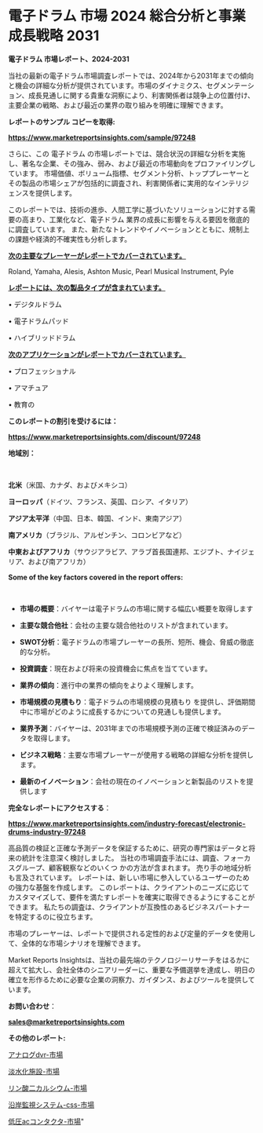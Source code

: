 # 電子ドラム 市場 2024 総合分析と事業成長戦略 2031

<strong>電子ドラム 市場レポート、2024-2031</strong>

当社の最新の電子ドラム市場調査レポートでは、2024年から2031年までの傾向と機会の詳細な分析が提供されています。市場のダイナミクス、セグメンテーション、成長見通しに関する貴重な洞察により、利害関係者は競争上の位置付け、主要企業の戦略、および最近の業界の取り組みを明確に理解できます。



<strong>レポートのサンプル コピーを取得:</strong> <a href=https://www.marketreportsinsights.com/sample/97248>

<strong><u>https://www.marketreportsinsights.com/sample/97248</u></strong></a>

さらに、この 電子ドラム の市場レポートでは、競合状況の詳細な分析を実施し、著名な企業、その強み、弱み、および最近の市場動向をプロファイリングしています。 市場価値、ボリューム指標、セグメント分析、トッププレーヤーとその製品の市場シェアが包括的に調査され、利害関係者に実用的なインテリジェンスを提供します。

このレポートでは、技術の進歩、人間工学に基づいたソリューションに対する需要の高まり、工業化など、電子ドラム 業界の成長に影響を与える要因を徹底的に調査しています。 また、新たなトレンドやイノベーションとともに、規制上の課題や経済的不確実性も分析します。



<strong><u>次の主要なプレーヤーがレポートでカバーされています。</u></strong>

Roland, Yamaha, Alesis, Ashton Music, Pearl Musical Instrument, Pyle



<strong><u><b>レポートには、次の製品タイプが含まれています。</b></u></strong>

• デジタルドラム

• 電子ドラムパッド

• ハイブリッドドラム



<strong><u><b>次のアプリケーションがレポートでカバーされています。</b></u></strong>

• プロフェッショナル

• アマチュア

• 教育の



<strong><b>このレポートの割引を受けるには：</b></strong>

<a href=https://www.marketreportsinsights.com/discount/97248>

<strong><u>https://www.marketreportsinsights.com/discount/97248</u></strong></a>



<strong>地域別：</strong>

<strong> </strong>



<strong>北米</strong>（米国、カナダ、およびメキシコ）



<strong>ヨーロッパ</strong>（ドイツ、フランス、英国、ロシア、イタリア）



<strong>アジア太平洋</strong>（中国、日本、韓国、インド、東南アジア）



<strong>南アメリカ</strong>（ブラジル、アルゼンチン、コロンビアなど）



<strong>中東およびアフリカ</strong>（サウジアラビア、アラブ首長国連邦、エジプト、ナイジェリア、および南アフリカ）



<strong>Some of the key factors covered in the report offers:</strong>

<strong> </strong>
<ul>
  <li>

<strong>市場の概要</strong>：バイヤーは電子ドラムの市場に関する幅広い概要を取得します</li>
  <li>

<strong>主要な競合他社</strong>：会社の主要な競合他社のリストが含まれています。</li>
  <li>

<strong>SWOT分析</strong>：電子ドラムの市場プレーヤーの長所、短所、機会、脅威の徹底的な分析。</li>
  <li>

<strong>投資調査</strong>：現在および将来の投資機会に焦点を当てています。</li>
  <li>

<strong>業界の傾向</strong>：進行中の業界の傾向をよりよく理解します。</li>
  <li>

<strong>市場規模の見積もり</strong>：電子ドラムの市場規模の見積もり を提供し、評価期間中に市場がどのように成長するかについての見通しも提供します。</li>
  <li>

<strong>業界予測</strong>：バイヤーは、2031年までの市場規模予測の正確で検証済みのデータを取得します。</li>
  <li>

<strong>ビジネス戦略</strong>：主要な市場プレーヤーが使用する戦略の詳細な分析を提供します。</li>
  <li>

<strong>最新のイノベーション</strong>：会社の現在のイノベーションと新製品のリストを提供します</li>
</ul>


<strong>完全なレポートにアクセスする</strong>：

<a href=https://www.marketreportsinsights.com/industry-forecast/electronic-drums-industry-97248>

<strong><u>https://www.marketreportsinsights.com/industry-forecast/electronic-drums-industry-97248</u></strong></a>

高品質の検証と正確な予測データを保証するために、研究の専門家はデータと将来の統計を注意深く検討しました。 当社の市場調査手法には、調査、フォーカスグループ、顧客観察などのいくつ かの方法が含まれます。 売り手の地域分析も言及されています。 レポートは、新しい市場に参入しているユーザーのための強力な基盤を作成します。 このレポートは、クライアントのニーズに応じてカスタマイズして、要件を満たすレポートを確実に取得できるようにすることができます。 私たちの調査は、クライアントが互換性のあるビジネスパートナーを特定するのに役立ちます。

市場のプレーヤーは、レポートで提供される定性的および定量的データを使用して、全体的な市場シナリオを理解できます。

Market Reports Insightsは、当社の最先端のテクノロジーリサーチをはるかに超えて拡大し、会社全体のシニアリーダーに、重要な予備選挙を達成し、明日の確立を形作るために必要な企業の洞察力、ガイダンス、およびツールを提供しています。



<strong><b>お問い合わせ</b></strong>：

<a href=mailto:sales@marketreportsinsights.com>

<strong><u>sales@marketreportsinsights.com</u></strong></a>



<strong>その他のレポート:</strong>

<a href=https://www.linkedin.com/pulse/アナログdvr-市場-2023-総利益と主要ベンダー-2030-data-dive-discoveries-24-analysis-evwsf/>アナログdvr-市場</a>

<a href=https://www.linkedin.com/pulse/淡水化施設-市場-2023-新興市場-将来の動向と市場需要-2030-analytics-achievers-24-analysis-uw05f/>淡水化施設-市場</a>

<a href=https://www.linkedin.com/pulse/リン酸二カルシウム-市場-2023-最新の-cagr-および成長分析-2030-pr-news-hub-kcqnc/>リン酸二カルシウム-市場</a>

<a href=https://www.linkedin.com/pulse/沿岸監視システム-css-市場-2023-競争分析と事業成長-2030-analytics-achievers-24-analysis-ifszf/>沿岸監視システム-css-市場</a>

<a href=https://www.linkedin.com/pulse/低圧acコンタクタ-市場-2023-収益と成長ドライバー-2030-gxx2f/>低圧acコンタクタ-市場</a>"
